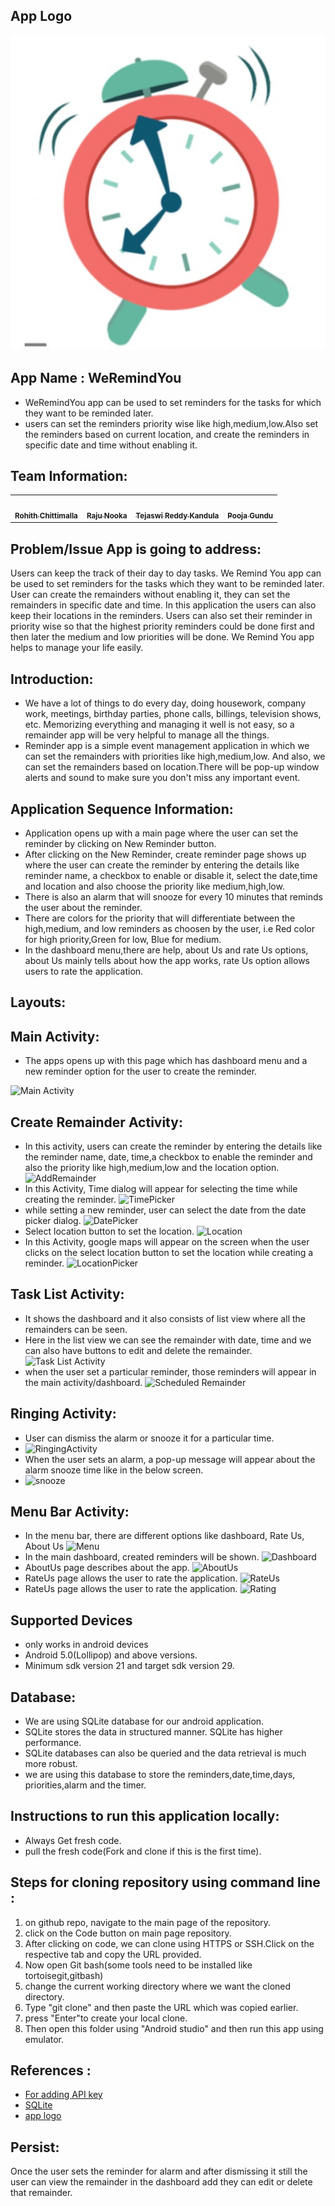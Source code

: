 ## App Logo
![](logo.jpeg)

## App Name : WeRemindYou
-  WeRemindYou app can be used to set reminders for the tasks for which they want to be reminded later.
- users can set the reminders priority wise like high,medium,low.Also set the reminders based on current location, and create the reminders in specific date and time without enabling it.

## Team Information: 
<table>
<td align="center"><a href="https://github.com/rohith0696"><img src="https://avatars1.githubusercontent.com/u/60017598?s=400&u=95bb28cbe0422b53dcc3edfdb593b6e1b463fd06&v=4" width="100px;" alt=""/><br /><sub><b>Rohith Chittimalla</b></sub></a><br /></td>
 <td align="center"><a href="https://github.com/nrajubn"><img src="https://avatars1.githubusercontent.com/u/60019513?s=400&u=cace9ac06c512a02e613426ab241e064fbd5a985&v=4" width="100px;" alt=""/><br /><sub><b>Raju Nooka</b></sub></a><br /></td>
 <td align="center"><a href="https://github.com/Teju2404"><img src="https://avatars0.githubusercontent.com/u/60014237?s=400&v=4" width="100px;" alt=""/><br /><sub><b>Tejaswi Reddy Kandula</b></sub></a><br /></td>
 <td align="center"><a href="https://github.com/GUNDUPOOJA"><img src="https://avatars3.githubusercontent.com/u/60015515?s=400&u=0cf98e92476834a65061f613a12fb92421ab5da8&v=4" width="100px;" alt=""/><br /><sub><b>Pooja Gundu</b></sub></a><br /></td>
 </table>

## Problem/Issue App is going to address:

Users can keep the track of their day to day tasks. We Remind You app can be used to set reminders for the tasks which they want to be reminded later. User can create the remainders without enabling it, they can set the remainders in specific date and time. In this application the users can also keep their locations in the reminders. Users can also set their reminder in priority wise so that the highest priority reminders could be done first and then later the medium and low priorities will be done. We Remind You app helps to manage your life easily.

##  Introduction:

- We have a lot of things to do every day, doing housework, company work, meetings, birthday parties, phone calls, billings, television shows, etc. Memorizing everything and managing it well is not easy, so a remainder app will be very helpful to manage all the things. <br>
- Reminder app is a simple event management application in which we can set the remainders with priorities like high,medium,low. And also, we can set the remainders based on location.There will be pop-up window alerts and sound to make sure you don't miss any important event.

## Application Sequence Information:

- Application opens up with a main page where the user can set the reminder by clicking on New Reminder button.
- After clicking on the New Reminder, create reminder page shows up where the user can create the reminder by entering the details like reminder name, a checkbox to enable or disable it, select the date,time and location and also choose the priority like medium,high,low.
- There is also an alarm that will snooze for every 10 minutes that reminds the user about the reminder.
- There are colors for the priority that will differentiate between the high,medium, and low reminders as choosen by the user, i.e Red color for high priority,Green for low, Blue for medium.
- In the dashboard menu,there are help, about Us and rate Us options, about Us mainly tells about how the app works, rate Us option allows users to rate the application.

## Layouts:

## Main Activity:

- The apps opens up with this page which has dashboard menu and a new reminder option for the user to create the reminder.

![Main Activity](https://github.com/nrajubn/WeRemindYou/blob/master/Images/MainActivity.jpeg)
  
## Create Remainder Activity:
- In this activity, users can create the reminder by entering the details like the reminder name, date, time,a checkbox to enable the reminder and also the priority like high,medium,low and the location option.
![AddRemainder](https://github.com/nrajubn/WeRemindYou/blob/master/Images/AddRemainder.jpeg)
- In this Activity, Time dialog will appear for selecting the time while creating the reminder.
![TimePicker](https://github.com/nrajubn/WeRemindYou/blob/master/Images/TimePicker.jpeg)
- while setting a new reminder, user can select the date from the date picker dialog.
![DatePicker](https://github.com/nrajubn/WeRemindYou/blob/master/Images/DatePicker.PNG)
- Select location button to set the location. 
![Location](https://github.com/nrajubn/WeRemindYou/blob/master/Images/Location.jpeg)
- In this Activity, google maps will appear on the screen when the user clicks on the select location button to set the location while creating a reminder.
![LocationPicker](https://github.com/nrajubn/WeRemindYou/blob/master/Images/LocationPicker.jpeg)

## Task List Activity:

- It shows the dashboard and it also consists of list view where all the remainders can be seen.
- Here in the list view we can see the remainder with date, time and we can also have buttons to edit and delete the remainder.
![Task List Activity](https://github.com/nrajubn/WeRemindYou/blob/master/Images/ScheduledRemainder.jpeg)
- when the user set a particular reminder, those reminders will appear in the main activity/dashboard.
![Scheduled Remainder](https://github.com/nrajubn/WeRemindYou/blob/master/Images/ScheduledRemainder.jpeg)

## Ringing Activity:
- User can dismiss the alarm or snooze it for a particular time.
- ![RingingActivity](https://github.com/nrajubn/WeRemindYou/blob/master/Images/RingingActivity.PNG)
- When the user sets an alarm, a pop-up message will appear about the alarm snooze time like in the below screen.
- ![snooze](https://github.com/nrajubn/WeRemindYou/blob/master/Images/Snooze.png)

## Menu Bar Activity:
- In the menu bar, there are different options like dashboard, Rate Us, About Us
![Menu](https://github.com/nrajubn/WeRemindYou/blob/master/Images/Menu.jpeg)
- In the main dashboard, created reminders will be shown.
![Dashboard](https://github.com/nrajubn/WeRemindYou/blob/master/Images/Dashboard.jpeg)
- AboutUs page describes about the app.
![AboutUs](https://github.com/nrajubn/WeRemindYou/blob/master/Images/AboutUs.PNG)
- RateUs page allows the user to rate the application.
![RateUs](https://github.com/nrajubn/WeRemindYou/blob/master/Images/RateUs.jpeg)
- RateUs page allows the user to rate the application.
![Rating](https://github.com/nrajubn/WeRemindYou/blob/master/Images/Rating.jpeg)

## Supported Devices
- only works in android devices
- Android 5.0(Lollipop) and above versions.
- Minimum sdk version 21 and target sdk version 29.

## Database:
- We are using SQLite database for our android application.
- SQLite stores the data in structured manner. SQLite has higher performance.
- SQLite databases can also be queried and the data retrieval is much more robust.
- we are using this database to store the reminders,date,time,days, priorities,alarm and the timer.

## Instructions to run this application locally:
- Always Get fresh code.
- pull the fresh code(Fork and clone if this is the first time).

## Steps for cloning repository using command line :
1. on github repo, navigate to the main page of the repository.
2. click on the Code button on main page repository.
3. After clicking on code, we can clone using HTTPS or SSH.Click on the respective tab and copy the URL provided.
4. Now open Git bash(some tools need to be installed like tortoisegit,gitbash)
5. change the current working directory where we want the cloned directory.
6. Type "git clone" and then paste the URL which was copied earlier.
7. press "Enter"to create your local clone.
8. Then open this folder using "Android studio" and then run this app using emulator.

## References :
- [For adding API key](https://youtu.be/0ZSg58AV8r8)
- [SQLite](https://www.youtube.com/watch?v=yzwJr-JM7yc)
- [app logo](https://apkpure.com/alarm-clock-beyond-talking-alarm-radio-music/com.sentryapplications.alarmclock)

## Persist:
<p>Once the user sets the reminder for alarm and after dismissing it still the user can view the remainder in the dashboard add they can edit or delete that remainder. </p>


 
  
  

